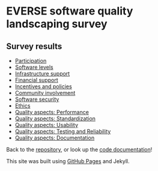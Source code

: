 # EVERSE software quality landscaping survey

## Survey results

- [Participation](pages/participation.md)
- [Software levels](pages/softwarelevels.md)
- [Infrastructure support](pages/chap_infrastructure.md)
- [Financial support](pages/chap_finance.md)
- [Incentives and policies](pages/chap_management.md)
- [Community involvement](pages/chap_community.md)
- [Software security](pages/chap_security.md)
- [Ethics](pages/chap_ethics.md)
- [Quality aspects: Performance](pages/chap_quality1.md)
- [Quality aspects: Standardization](pages/chap_quality2.md)
- [Quality aspects: Usability](pages/chap_quality3.md)
- [Quality aspects: Testing and Reliability](pages/chap_quality4.md)
- [Quality aspects: Documentation](pages/chap_quality5.md)

Back to the [repository](https://github.com/YouSchnabel/EVERSE-landscape), or look up the [code documentation](https://youschnabel.github.io/EVERSE-landscape/pydocs/surveyer.html)!

This site was built using [GitHub Pages](https://pages.github.com) and Jekyll.
